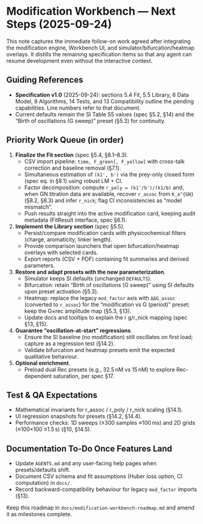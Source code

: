 # Modification Workbench — Next Steps (2025-09-24)

This note captures the immediate follow-on work agreed after integrating the modification engine, Workbench UI, and simulator/bifurcation/heatmap overlays. It distills the remaining specification items so that any agent can resume development even without the interactive context.

## Guiding References
- **Specification v1.0** (2025-09-24): sections 5.4 Fit, 5.5 Library, 6 Data Model, 8 Algorithms, 14 Tests, and 13 Compatibility outline the pending capabilities. Line numbers refer to that document.
- Current defaults remain the SI Table S5 values (spec §5.2, §14) and the “Birth of oscillations (G sweep)” preset (§5.3) for continuity.

## Priority Work Queue (in order)
1. **Finalize the Fit section** (spec §5.4, §8.1–8.3).
   - CSV import pipeline: `time, F_green[, F_yellow]` with cross-talk correction and baseline removal (§7.1).
   - Simultaneous estimation of `(k1', b')` via the prey-only closed form (spec eq. in §8.1) using robust LM + CI.
   - Factor decomposition: compute `r_poly = (k1'/b')/(k1/b)` and, when GN titration data are available, recover `r_assoc` from `K_a^{GN}` (§8.2, §8.3) and infer `r_nick`; flag CI inconsistencies as “model mismatch”.
   - Push results straight into the active modification card, keeping audit metadata (FitResult interface, spec §6.1).
2. **Implement the Library section** (spec §5.5).
   - Persist/compare modification cards with physicochemical filters (charge, aromaticity, linker length).
   - Provide comparison launchers that open bifurcation/heatmap overlays with selected cards.
   - Export reports (CSV + PDF) containing fit summaries and derived parameters.
3. **Restore and adapt presets with the new parameterization**.
   - Simulator keeps SI defaults (unchanged `DEFAULTS`).
   - Bifurcation: retain “Birth of oscillations (G sweep)” using SI defaults upon preset activation (§5.3).
   - Heatmap: replace the legacy `mod_factor` axis with `ΔΔG_assoc` (converted to `r_assoc`) for the “modification vs G (period)” preset; keep the G×rec amplitude map (§5.3, §13).
   - Update docs and tooltips to explain the r
g/r_nick mapping (spec §13, §15).
4. **Guarantee “oscillation-at-start” regressions**.
   - Ensure the SI baseline (no modification) still oscillates on first load; capture as a regression test (§14.2).
   - Validate bifurcation and heatmap presets emit the expected qualitative behaviour.
5. **Optional enrichment**.
   - Preload dual Rec presets (e.g., 32.5 nM vs 15 nM) to explore Rec-dependent saturation, per spec §17.

## Test & QA Expectations
- Mathematical invariants for r_assoc / r_poly / r_nick scaling (§14.1).
- UI regression snapshots for presets (§14.2, §14.4).
- Performance checks: 1D sweeps (≤300 samples ≈100 ms) and 2D grids (≈100×100 ≤1.5 s) (§10, §14.5).

## Documentation To-Do Once Features Land
- Update `AGENTS.md` and any user-facing help pages when presets/defaults shift.
- Document CSV schema and fit assumptions (Huber loss option, CI computation) in `docs/`.
- Record backward-compatibility behaviour for legacy `mod_factor` imports (§13).

Keep this roadmap in `docs/modification-workbench-roadmap.md` and amend it as milestones complete.
